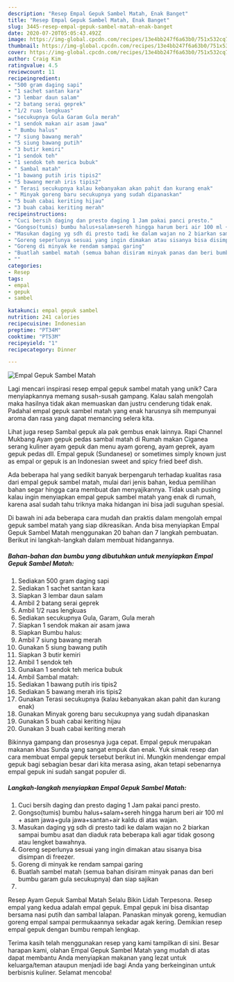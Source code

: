 ```yaml
---
description: "Resep Empal Gepuk Sambel Matah, Enak Banget"
title: "Resep Empal Gepuk Sambel Matah, Enak Banget"
slug: 3445-resep-empal-gepuk-sambel-matah-enak-banget
date: 2020-07-20T05:05:43.492Z
image: https://img-global.cpcdn.com/recipes/13e4bb247f6a63b0/751x532cq70/empal-gepuk-sambel-matah-foto-resep-utama.jpg
thumbnail: https://img-global.cpcdn.com/recipes/13e4bb247f6a63b0/751x532cq70/empal-gepuk-sambel-matah-foto-resep-utama.jpg
cover: https://img-global.cpcdn.com/recipes/13e4bb247f6a63b0/751x532cq70/empal-gepuk-sambel-matah-foto-resep-utama.jpg
author: Craig Kim
ratingvalue: 4.5
reviewcount: 11
recipeingredient:
- "500 gram daging sapi"
- "1 sachet santan kara"
- "3 lembar daun salam"
- "2 batang serai geprek"
- "1/2 ruas lengkuas"
- "secukupnya Gula Garam Gula merah"
- "1 sendok makan air asam jawa"
- " Bumbu halus"
- "7 siung bawang merah"
- "5 siung bawang putih"
- "3 butir kemiri"
- "1 sendok teh"
- "1 sendok teh merica bubuk"
- " Sambal matah"
- "1 bawang putih iris tipis2"
- "5 bawang merah iris tipis2"
- " Terasi secukupnya kalau kebanyakan akan pahit dan kurang enak"
- " Minyak goreng baru secukupnya yang sudah dipanaskan"
- "5 buah cabai keriting hijau"
- "3 buah cabai keriting merah"
recipeinstructions:
- "Cuci bersih daging dan presto daging 1 Jam pakai panci presto."
- "Gongso(tumis) bumbu halus+salam+sereh hingga harum beri air 100 ml + asam jawa+gula jawa+santan+air kaldu di atas wajan."
- "Masukan daging yg sdh di presto tadi ke dalam wajan no 2 biarkan sampai bumbu asat dan diaduk rata beberapa kali agar tidak gosong atau lengket bawahnya."
- "Goreng seperlunya sesuai yang ingin dimakan atau sisanya bisa disimpan di freezer."
- "Goreng di minyak ke rendam sampai garing"
- "Buatlah sambel matah (semua bahan disiram minyak panas dan beri bumbu garam gula secukupnya) dan siap sajikan"
- ""
categories:
- Resep
tags:
- empal
- gepuk
- sambel

katakunci: empal gepuk sambel 
nutrition: 241 calories
recipecuisine: Indonesian
preptime: "PT34M"
cooktime: "PT53M"
recipeyield: "1"
recipecategory: Dinner

---
```



![Empal Gepuk Sambel Matah](https://img-global.cpcdn.com/recipes/13e4bb247f6a63b0/751x532cq70/empal-gepuk-sambel-matah-foto-resep-utama.jpg)

Lagi mencari inspirasi resep empal gepuk sambel matah yang unik? Cara menyiapkannya memang susah-susah gampang. Kalau salah mengolah maka hasilnya tidak akan memuaskan dan justru cenderung tidak enak. Padahal empal gepuk sambel matah yang enak harusnya sih mempunyai aroma dan rasa yang dapat memancing selera kita.

Lihat juga resep Sambal gepuk ala pak gembus enak lainnya. Rapi Channel Mukbang Ayam gepuk pedas sambal matah di Rumah makan Ciganea serang kuliner ayam gepuk dan menu ayam goreng, ayam geprek, ayam gepuk pedas dll. Empal gepuk (Sundanese) or sometimes simply known just as empal or gepuk is an Indonesian sweet and spicy fried beef dish.

Ada beberapa hal yang sedikit banyak berpengaruh terhadap kualitas rasa dari empal gepuk sambel matah, mulai dari jenis bahan, kedua pemilihan bahan segar hingga cara membuat dan menyajikannya. Tidak usah pusing kalau ingin menyiapkan empal gepuk sambel matah yang enak di rumah, karena asal sudah tahu triknya maka hidangan ini bisa jadi suguhan spesial.


Di bawah ini ada beberapa cara mudah dan praktis dalam mengolah empal gepuk sambel matah yang siap dikreasikan. Anda bisa menyiapkan Empal Gepuk Sambel Matah menggunakan 20 bahan dan 7 langkah pembuatan. Berikut ini langkah-langkah dalam membuat hidangannya.

<!--inarticleads1-->

##### Bahan-bahan dan bumbu yang dibutuhkan untuk menyiapkan Empal Gepuk Sambel Matah:

1. Sediakan 500 gram daging sapi
1. Sediakan 1 sachet santan kara
1. Siapkan 3 lembar daun salam
1. Ambil 2 batang serai geprek
1. Ambil 1/2 ruas lengkuas
1. Sediakan secukupnya Gula, Garam, Gula merah
1. Siapkan 1 sendok makan air asam jawa
1. Siapkan  Bumbu halus:
1. Ambil 7 siung bawang merah
1. Gunakan 5 siung bawang putih
1. Siapkan 3 butir kemiri
1. Ambil 1 sendok teh
1. Gunakan 1 sendok teh merica bubuk
1. Ambil  Sambal matah:
1. Sediakan 1 bawang putih iris tipis2
1. Sediakan 5 bawang merah iris tipis2
1. Gunakan  Terasi secukupnya (kalau kebanyakan akan pahit dan kurang enak)
1. Gunakan  Minyak goreng baru secukupnya yang sudah dipanaskan
1. Gunakan 5 buah cabai keriting hijau
1. Gunakan 3 buah cabai keriting merah


Bikinnya gampang dan prosesnya juga cepat. Empal gepuk merupakan makanan khas Sunda yang sangat empuk dan enak. Yuk simak resep dan cara membuat empal gepuk tersebut berikut ini. Mungkin mendengar empal gepuk bagi sebagian besar dari kita merasa asing, akan tetapi sebenarnya empal gepuk ini sudah sangat populer di. 

<!--inarticleads2-->

##### Langkah-langkah menyiapkan Empal Gepuk Sambel Matah:

1. Cuci bersih daging dan presto daging 1 Jam pakai panci presto.
1. Gongso(tumis) bumbu halus+salam+sereh hingga harum beri air 100 ml + asam jawa+gula jawa+santan+air kaldu di atas wajan.
1. Masukan daging yg sdh di presto tadi ke dalam wajan no 2 biarkan sampai bumbu asat dan diaduk rata beberapa kali agar tidak gosong atau lengket bawahnya.
1. Goreng seperlunya sesuai yang ingin dimakan atau sisanya bisa disimpan di freezer.
1. Goreng di minyak ke rendam sampai garing
1. Buatlah sambel matah (semua bahan disiram minyak panas dan beri bumbu garam gula secukupnya) dan siap sajikan
1. 


Resep Ayam Gepuk Sambal Matah Selalu Bikin Lidah Terpesona. Resep empal yang kedua adalah empal gepuk. Empal gepuk ini bisa disantap bersama nasi putih dan sambal lalapan. Panaskan minyak goreng, kemudian goreng empal sampai permukaannya sekadar agak kering. Demikian resep empal gepuk dengan bumbu rempah lengkap. 

Terima kasih telah menggunakan resep yang kami tampilkan di sini. Besar harapan kami, olahan Empal Gepuk Sambel Matah yang mudah di atas dapat membantu Anda menyiapkan makanan yang lezat untuk keluarga/teman ataupun menjadi ide bagi Anda yang berkeinginan untuk berbisnis kuliner. Selamat mencoba!

